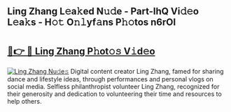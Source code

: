## Ling Zhang L𝚎a𝚔ed N𝚞𝚍e - Part-IhQ Vi𝚍𝚎o L𝚎a𝚔s - H𝚘𝚝 O𝚗𝚕yf𝚊ns P𝚑𝚘tos n6rOI

# <h2><a href="http://kf15x5.oniu.top/?m=Ling+Zhang">🔗👉 🔴 Ling Zhang P𝚑ot𝚘𝚜 V𝚒d𝚎o</a></h2>

[![Ling Zhang Nu𝚍e𝚜](https://i.imgur.com/0qMVB7G.gif)](http://kf15x5.oniu.top/?m=Ling+Zhang)
Digital content creator Ling Zhang, famed for sharing dance and lifestyle ideas, through performances and personal vlogs on social media. Selfless philanthropist volunteer Ling Zhang, recognized for their generosity and dedication to volunteering their time and resources to help others.  
